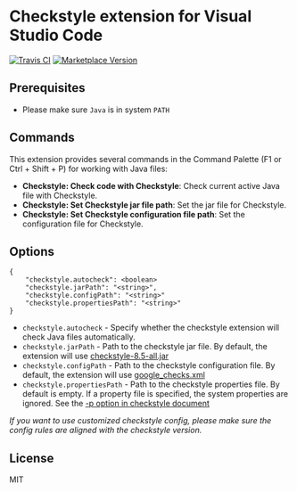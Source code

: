 # Checkstyle extension for Visual Studio Code

[![Travis CI](https://travis-ci.org/jdneo/vscode-checkstyle.svg?branch=master)](https://travis-ci.org/jdneo/vscode-checkstyle) [![Marketplace Version](https://vsmarketplacebadge.apphb.com/version-short/shengchen.vscode-checkstyle.svg)](https://vsmarketplacebadge.apphb.com/version-short/shengchen.vscode-checkstyle.svg)

## Prerequisites

* Please make sure ```Java``` is in system ```PATH```

## Commands
This extension provides several commands in the Command Palette (F1 or Ctrl + Shift + P) for working with Java files:
* **Checkstyle: Check code with Checkstyle**: Check current active Java file with Checkstyle.
* **Checkstyle: Set Checkstyle jar file path**: Set the jar file for Checkstyle.
* **Checkstyle: Set Checkstyle configuration file path**: Set the configuration file for Checkstyle.

## Options
```
{
    "checkstyle.autocheck": <boolean>
    "checkstyle.jarPath": "<string>",
    "checkstyle.configPath": "<string>"
    "checkstyle.propertiesPath": "<string>"
}
```

* ```checkstyle.autocheck``` - Specify whether the checkstyle extension will check Java files automatically.
* ```checkstyle.jarPath``` - Path to the checkstyle jar file. By default, the extension will use [checkstyle-8.5-all.jar](https://sourceforge.net/projects/checkstyle/files/checkstyle/8.5/)
* ```checkstyle.configPath``` - Path to the checkstyle configuration file. By default, the extension will use [google_checks.xml](https://github.com/checkstyle/checkstyle/blob/master/src/main/resources/google_checks.xml)
* ```checkstyle.propertiesPath``` - Path to the checkstyle properties file. By default is empty. If a property file is specified, the system properties are ignored. See the [-p option in checkstyle document](http://checkstyle.sourceforge.net/cmdline.html#Command_line_usage)

_If you want to use customized checkstyle config, please make sure the config rules are aligned with the checkstyle version._

## License
MIT